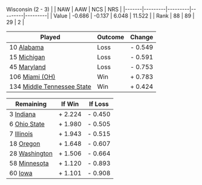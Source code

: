 Wisconsin (2 - 3)
|       |   NAW   |   AAW   |   NCS   |   NRS   |
|-------|---------|---------|---------|---------|
| Value |  -0.686 |  -0.137 |   6.048 |  11.522 |
| Rank  |      88 |      89 |      29 |       2 |

| Played                    | Outcome    |  Change  |
|---------------------------|------------|----------|
|  10 [Alabama               ](Alabama.md)| Loss       | -  0.549 |
|  15 [Michigan              ](Michigan.md)| Loss       | -  0.591 |
|  45 [Maryland              ](Maryland.md)| Loss       | -  0.753 |
| 106 [Miami (OH)            ](MiamiOH.md)| Win        | +  0.783 |
| 134 [Middle Tennessee State](MiddleTennesseeState.md)| Win        | +  0.424 |

| Remaining                 |  If Win  |  If Loss |
|---------------------------|----------|----------|
|   3 [Indiana               ](Indiana.md)| +  2.224 | -  0.450 |
|   6 [Ohio State            ](OhioState.md)| +  1.980 | -  0.505 |
|   7 [Illinois              ](Illinois.md)| +  1.943 | -  0.515 |
|  18 [Oregon                ](Oregon.md)| +  1.648 | -  0.607 |
|  28 [Washington            ](Washington.md)| +  1.506 | -  0.664 |
|  58 [Minnesota             ](Minnesota.md)| +  1.120 | -  0.893 |
|  60 [Iowa                  ](Iowa.md)| +  1.101 | -  0.908 |

